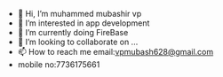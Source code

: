 - 👋 Hi, I’m muhammed mubashir vp
- 👀 I’m interested in app development
- 🌱 I’m currently doing FireBase
- 💞️ I’m looking to collaborate on ...
- 📫 How to reach me email:vpmubash628@gmail.com
- mobile no:7736175661

<!---
mubashirvp7736/mubashirvp7736 is a ✨ special ✨ repository because its `README.md` (this file) appears on your GitHub profile.
You can click the Preview link to take a look at your changes.
--->
